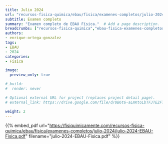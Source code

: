 ```yaml
---
title: Julio 2024
url: "recursos-fisica-quimica/ebau/fisica/examenes-completos/julio-2024"
subtitle: Examen completo
summary: "Examen completo de EBAU Física."  # Add a page description.
breadcrumbs: ["recursos-fisica-quimica","ebau-fisica-examenes-completos"]
authors:
- enrique-ortega-gonzalez
tags:
- EBAU
- 2024
categories:
- Física

image:
  preview_only: true

#_build:
#  render: never

# Optional external URL for project (replaces project detail page).
# external_link: https://drive.google.com/file/d/0B6t6-aLmKtoLbTFJTEZFT0FLaGM/view

weight: 2
---
```


{{% embed_pdf url="https://fisiquimicamente.com/recursos-fisica-quimica/ebau/fisica/examenes-completos/julio-2024/julio-2024-EBAU-Fisica.pdf" filename="julio-2024-EBAU-Fisica.pdf" %}}